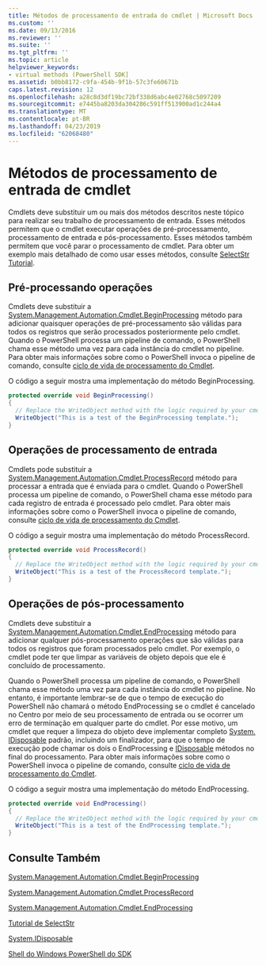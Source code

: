 ```yaml
---
title: Métodos de processamento de entrada do cmdlet | Microsoft Docs
ms.custom: ''
ms.date: 09/13/2016
ms.reviewer: ''
ms.suite: ''
ms.tgt_pltfrm: ''
ms.topic: article
helpviewer_keywords:
- virtual methods (PowerShell SDK]
ms.assetid: b0bb8172-c9fa-454b-9f1b-57c3fe60671b
caps.latest.revision: 12
ms.openlocfilehash: a28c8d3df19bc72bf338d6abc4e02768c5097209
ms.sourcegitcommit: e7445ba8203da304286c591ff513900ad1c244a4
ms.translationtype: MT
ms.contentlocale: pt-BR
ms.lasthandoff: 04/23/2019
ms.locfileid: "62068480"
---
```

# <a name="cmdlet-input-processing-methods"></a>Métodos de processamento de entrada de cmdlet

Cmdlets deve substituir um ou mais dos métodos descritos neste tópico para realizar seu trabalho de processamento de entrada.
Esses métodos permitem que o cmdlet executar operações de pré-processamento, processamento de entrada e pós-processamento.
Esses métodos também permitem que você parar o processamento de cmdlet.
Para obter um exemplo mais detalhado de como usar esses métodos, consulte [SelectStr Tutorial](selectstr-tutorial.md).

## <a name="pre-processing-operations"></a>Pré-processando operações

Cmdlets deve substituir a [System.Management.Automation.Cmdlet.BeginProcessing](/dotnet/api/System.Management.Automation.Cmdlet.BeginProcessing) método para adicionar quaisquer operações de pré-processamento são válidas para todos os registros que serão processados posteriormente pelo cmdlet.
Quando o PowerShell processa um pipeline de comando, o PowerShell chama esse método uma vez para cada instância do cmdlet no pipeline.
Para obter mais informações sobre como o PowerShell invoca o pipeline de comando, consulte [ciclo de vida de processamento do Cmdlet](/previous-versions/ms714429(v=vs.85)).

O código a seguir mostra uma implementação do método BeginProcessing.

```csharp
protected override void BeginProcessing()
{
  // Replace the WriteObject method with the logic required by your cmdlet.
  WriteObject("This is a test of the BeginProcessing template.");
}
```

## <a name="input-processing-operations"></a>Operações de processamento de entrada

Cmdlets pode substituir a [System.Management.Automation.Cmdlet.ProcessRecord](/dotnet/api/System.Management.Automation.Cmdlet.ProcessRecord) método para processar a entrada que é enviada para o cmdlet.
Quando o PowerShell processa um pipeline de comando, o PowerShell chama esse método para cada registro de entrada é processado pelo cmdlet.
Para obter mais informações sobre como o PowerShell invoca o pipeline de comando, consulte [ciclo de vida de processamento do Cmdlet](/previous-versions/ms714429(v=vs.85)).

O código a seguir mostra uma implementação do método ProcessRecord.

```csharp
protected override void ProcessRecord()
{
  // Replace the WriteObject method with the logic required by your cmdlet.
  WriteObject("This is a test of the ProcessRecord template.");
}
```

## <a name="post-processing-operations"></a>Operações de pós-processamento

Cmdlets deve substituir a [System.Management.Automation.Cmdlet.EndProcessing](/dotnet/api/System.Management.Automation.Cmdlet.EndProcessing) método para adicionar qualquer pós-processamento operações que são válidas para todos os registros que foram processados pelo cmdlet.
Por exemplo, o cmdlet pode ter que limpar as variáveis de objeto depois que ele é concluído de processamento.

Quando o PowerShell processa um pipeline de comando, o PowerShell chama esse método uma vez para cada instância do cmdlet no pipeline.
No entanto, é importante lembrar-se de que o tempo de execução do PowerShell não chamará o método EndProcessing se o cmdlet é cancelado no Centro por meio de seu processamento de entrada ou se ocorrer um erro de terminação em qualquer parte do cmdlet.
Por esse motivo, um cmdlet que requer a limpeza do objeto deve implementar completo [System. IDisposable](/dotnet/api/System.IDisposable) padrão, incluindo um finalizador, para que o tempo de execução pode chamar os dois o EndProcessing e [ IDisposable](/dotnet/api/System.IDisposable.Dispose) métodos no final do processamento.
Para obter mais informações sobre como o PowerShell invoca o pipeline de comando, consulte [ciclo de vida de processamento do Cmdlet](/previous-versions/ms714429(v=vs.85)).

O código a seguir mostra uma implementação do método EndProcessing.

```csharp
protected override void EndProcessing()
{
  // Replace the WriteObject method with the logic required by your cmdlet.
  WriteObject("This is a test of the EndProcessing template.");
}
```

## <a name="see-also"></a>Consulte Também

[System.Management.Automation.Cmdlet.BeginProcessing](/dotnet/api/System.Management.Automation.Cmdlet.BeginProcessing)

[System.Management.Automation.Cmdlet.ProcessRecord](/dotnet/api/System.Management.Automation.Cmdlet.ProcessRecord)

[System.Management.Automation.Cmdlet.EndProcessing](/dotnet/api/System.Management.Automation.Cmdlet.EndProcessing)

[Tutorial de SelectStr](selectstr-tutorial.md)

[System.IDisposable](/dotnet/api/System.IDisposable)

[Shell do Windows PowerShell do SDK](../windows-powershell-reference.md)
